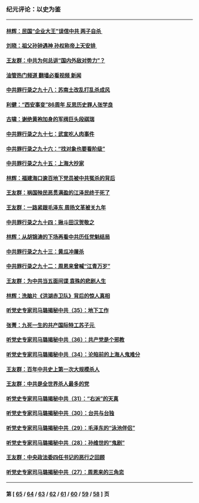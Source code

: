 ### 纪元评论：以史为鉴
---
#### [林辉：民国“企业大王”误信中共  两子自杀 ](../../pages/nsc1028/n13886313.md?12210330) 
#### [刘晓：祖父孙钟遇神 孙权称帝上天安排 ](../../pages/nsc1028/n13882761.md?12210330) 
#### [王友群：中共为何总讲“国内外敌对势力”？](../../pages/nsc1028/n13881858.md?12210330) 
#### [油管热门频道 翻墙必看视频 新闻](ok?12210330)
#### [中共罪行录之九十八：苏南土改乱打乱杀成风](../../pages/nsc1028/n13881845.md?12210330) 
#### [利健：“西安事变”86周年 反思历史罪人张学良](../../pages/nsc1028/n13882019.md?12210330) 
#### [古啸：谢绝黄袍加身的军阀巨头段祺瑞](../../pages/nsc1028/n13881966.md?12210330) 
#### [中共罪行录之九十七：武宣吃人肉事件](../../pages/nsc1028/n13881566.md?12210330) 
#### [中共罪行录之九十六：“找对象也要看阶级”](../../pages/nsc1028/n13880181.md?12210330) 
#### [中共罪行录之九十五：上海大抄家](../../pages/nsc1028/n13879492.md?12210330) 
#### [林辉：福建海口逾百地下党员被中共冤杀的背后](../../pages/nsc1028/n13878946.md?12210330) 
#### [王友群：祸国殃民恶贯满盈的江泽民终于死了](../../pages/nsc1028/n13876096.md?12210330) 
#### [王友群：一路紧跟毛泽东 周扬文革被关九年](../../pages/nsc1028/n13873383.md?12210330) 
#### [中共罪行录之九十四：揪斗田汉贺敬之](../../pages/nsc1028/n13872944.md?12210330) 
#### [林辉：从胡锦涛的下场再看中共历任党魁结局](../../pages/nsc1028/n13872142.md?12210330) 
#### [中共罪行录之九十三：黄瓜冲屠杀](../../pages/nsc1028/n13872199.md?12210330) 
#### [中共罪行录之九十二：周恩来曾喊“江青万岁”](../../pages/nsc1028/n13869483.md?12210330) 
#### [王友群：为中共当五面间谍 袁殊的悲剧人生](../../pages/nsc1028/n13868782.md?12210330) 
#### [林辉：洗脑片《洪湖赤卫队》背后的惊人真相](../../pages/nsc1028/n13868674.md?12210330) 
#### [听党史专家司马璐揭秘中共（35）：地下工作](../../pages/nsc1028/n13866828.md?12210330) 
#### [张菁：九死一生的共产国际特工苏子元 ](../../pages/nsc1028/n13867901.md?12210330) 
#### [听党史专家司马璐揭秘中共（36）：共产党是个邪教](../../pages/nsc1028/n13867637.md?12210330) 
#### [听党史专家司马璐揭秘中共（34）：沦陷前的上海人鬼难分](../../pages/nsc1028/n13866165.md?12210330) 
#### [王友群：百年中共史上第一次大规模杀人](../../pages/nsc1028/n13863785.md?12210330) 
#### [王友群：中共是全世界杀人最多的党](../../pages/nsc1028/n13860689.md?12210330) 
#### [听党史专家司马璐揭秘中共（31）：“右派”的天真](../../pages/nsc1028/n13860002.md?12210330) 
#### [听党史专家司马璐揭秘中共（30）：台共与台独](../../pages/nsc1028/n13859351.md?12210330) 
#### [听党史专家司马璐揭秘中共（29）：毛泽东的“泳池伴侣”](../../pages/nsc1028/n13858477.md?12210330) 
#### [听党史专家司马璐揭秘中共（28）：孙维世的“鬼剧”](../../pages/nsc1028/n13856891.md?12210330) 
#### [王友群：中央政法委四任书记的恶行之回顾](../../pages/nsc1028/n13855519.md?12210330) 
#### [听党史专家司马璐揭秘中共（27）：周恩来的三角恋](../../pages/nsc1028/n13855636.md?12210330) 

---
#### 第 [ [65](./65.md?12210330) / [64](./64.md?12210330) / [63](./63.md?12210330) / [62](./62.md?12210330) / [61](./61.md?12210330) / [60](./60.md?12210330) / [59](./59.md?12210330) / [58](./58.md?12210330) ] 页
